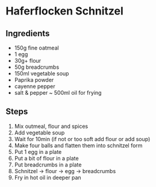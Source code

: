 # Haferflocken Schnitzel

## Ingredients

- 150g fine oatmeal
- 1 egg
- 30g+ flour
- 50g breadcrumbs
- 150ml vegetable soup
- Paprika powder
- cayenne pepper
- salt & pepper
  ~ 500ml oil for frying

## Steps

1. Mix outmeal, flour and spices
2. Add vegetable soup
3. Wait for 10min (if not or too soft add flour or add soup)
4. Make four balls and flatten them into schnitzel form
5. Put 1 egg in a plate
6. Put a bit of flour in a plate
7. Put breadcrumbs in a plate
8. Schnitzel -> flour -> egg -> breadcrumbs
9. Fry in hot oil in deeper pan
